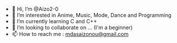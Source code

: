 - 👋 Hi, I’m @Aizo2-0
- 👀 I’m interested in Anime, Music, Mode, Dance and Programming
- 🌱 I’m currently learning C and C++
- 💞️ I’m looking to collaborate on ... (I'm a beginner)
- 📫 How to reach me : mdasaizonou@gmail.com

<!---
Aizo2-0/Aizo2-0 is a ✨ special ✨ repository because its `README.md` (this file) appears on your GitHub profile.
You can click the Preview link to take a look at your changes.
--->
